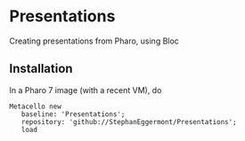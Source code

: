 # Presentations
Creating presentations from Pharo, using Bloc

## Installation

In a Pharo 7 image (with a recent VM), do

```smalltalk
Metacello new
   baseline: 'Presentations';
   repository: 'github://StephanEggermont/Presentations';
   load
```

